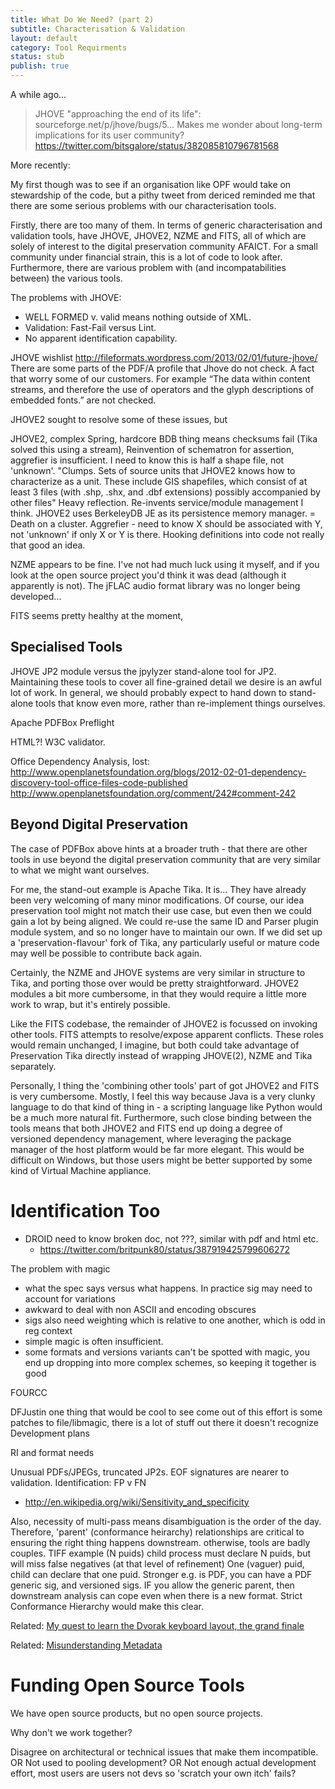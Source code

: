```yaml
---
title: What Do We Need? (part 2)
subtitle: Characterisation & Validation
layout: default
category: Tool Requirments
status: stub
publish: true
---
```


A while ago...

> JHOVE "approaching the end of its life": sourceforge.net/p/jhove/bugs/5… Makes me wonder about long-term implications for its user community?
> https://twitter.com/bitsgalore/status/382085810796781568

More recently:

My first though was to see if an organisation like OPF would take on stewardship of the code, but a pithy tweet from dericed reminded me that there are some serious problems with our characterisation tools.

Firstly, there are too many of them. In terms of generic characterisation and validation tools, have JHOVE, JHOVE2, NZME and FITS, all of which are solely of interest to the digital preservation community AFAICT. For a small community under financial strain, this is a lot of code to look after. Furthermore, there are various problem with (and incompatabilities between) the various tools.

The problems with JHOVE:
- WELL FORMED v. valid means nothing outside of XML.
- Validation: Fast-Fail versus Lint.
- No apparent identification capability.

JHOVE wishlist
http://fileformats.wordpress.com/2013/02/01/future-jhove/
There are some parts of the PDF/A profile that Jhove do not check. A fact that worry some of our customers. For example “The data within content streams, and therefore the use of operators and the glyph descriptions of embedded fonts.” are not checked.

JHOVE2 sought to resolve some of these issues, but 

JHOVE2, complex Spring, hardcore BDB thing means checksums fail (Tika solved this using a stream), Reinvention of schematron for assertion, aggrefier is insufficient.
I need to know this is half a shape file, not 'unknown'.
"Clumps. Sets of source units that JHOVE2 knows how to characterize as a unit. These 
include GIS shapefiles, which consist of at least 3 files (with .shp, .shx, and .dbf 
extensions) possibly accompanied by other files"
Heavy reflection. Re-invents service/module management I think.
JHOVE2 uses BerkeleyDB JE as its persistence memory manager. = Death on a cluster.
Aggrefier - need to know X should be associated with Y, not 'unknown' if only X or Y is there.
Hooking definitions into code not really that good an idea.


NZME appears to be fine. I've not had much luck using it myself, and if you look at the open source project you'd think it was dead (although it apparently is not). The jFLAC audio format library was no longer being developed...

FITS seems pretty healthy at the moment,


Specialised Tools
-----------------

JHOVE JP2 module versus the jpylyzer stand-alone tool for JP2. Maintaining these tools to cover all fine-grained detail we desire is an awful lot of work. In general, we should probably expect to hand down to stand-alone tools that know even more, rather than re-implement things ourselves.

Apache PDFBox Preflight

HTML?! W3C validator.

Office Dependency Analysis, lost:
http://www.openplanetsfoundation.org/blogs/2012-02-01-dependency-discovery-tool-office-files-code-published
http://www.openplanetsfoundation.org/comment/242#comment-242


Beyond Digital Preservation
---------------------------

The case of PDFBox above hints at a broader truth - that there are other tools in use beyond the digital preservation community that are very similar to what we might want ourselves.

For me, the stand-out example is Apache Tika. It is... They have already been very welcoming of many minor modifications. Of course, our idea preservation tool might not match their use case, but even then we could gain a lot by being aligned. We could re-use the same ID and Parser plugin module system, and so no longer have to maintain our own. If we did set up a 'preservation-flavour' fork of Tika, any particularly useful or mature code may well be possible to contribute back again.

Certainly, the NZME and JHOVE systems are very similar in structure to Tika, and porting those over would be pretty straightforward. JHOVE2 modules a bit more cumbersome, in that they would require a little more work to wrap, but it's entirely possible. 

Like the FITS codebase, the remainder of JHOVE2 is focussed on invoking other tools. FITS attempts to resolve/expose apparent conflicts. These roles would remain unchanged, I imagine, but both could take advantage of Preservation Tika directly instead of wrapping JHOVE(2), NZME and Tika separately.

Personally, I thing the 'combining other tools' part of got JHOVE2 and FITS is very cumbersome. Mostly, I feel this way because Java is a very clunky language to do that kind of thing in - a scripting language like Python would be a much more natural fit. Furthermore, such close binding between the tools means that both JHOVE2 and FITS end up doing a degree of versioned dependency management, where leveraging the package manager of the host platform would be far more elegant. This would be difficult on Windows, but those users might be better supported by some kind of Virtual Machine appliance.

Identification Too
==================

* DROID need to know broken doc, not ???, similar with pdf and html etc.
    * https://twitter.com/britpunk80/status/387919425799606272

The problem with magic
- what the spec says versus what happens. In practice sig may need to account for variations 
- awkward to deal with non ASCII and encoding obscures
- sigs also need weighting which is relative to one another, which is odd in reg context 
- simple magic is often insufficient.
- some formats and versions variants can't be spotted with magic, you end up dropping into more complex schemes, so keeping it together is good

FOURCC

DFJustin
one thing that would be cool to see come out of this effort is some patches to file/libmagic, there is a lot of stuff out there it doesn't recognize
Development plans

RI and format needs

Unusual PDFs/JPEGs, truncated JP2s.
EOF signatures are nearer to validation.
Identification: FP v FN
- http://en.wikipedia.org/wiki/Sensitivity_and_specificity

Also, necessity of multi-pass means disambiguation is the order of the day.
Therefore, 'parent' (conformance heirarchy) relationships are critical to ensuring the right thing happens downstream. otherwise, tools are badly couples. TIFF example
(N puids) child process must declare N puids, but will miss false negatives (at that level of refinement)
One (vaguer) puid, child can declare that one puid.
Stronger e.g. is PDF, you can have a PDF generic sig, and versioned sigs. IF you allow the generic parent, then downstream analysis can cope even when there is a new format.
Strict Conformance Hierarchy would make this clear.


Related: [My quest to learn the Dvorak keyboard layout, the grand finale](http://arstechnica.com/gadgets/2014/04/my-quest-to-learn-the-dvorak-keyboard-layout-the-grand-finale/)

Related: [Misunderstanding Metadata](http://erikpiil.com/2014/07/08/misunderstanding-meta/)


Funding Open Source Tools
=========================

We have open source products, but no open source projects.

Why don't we work together? 

Disagree on architectural or technical issues that make them incompatible.
OR
Not used to pooling development?
OR
Not enough actual development effort, most users are users not devs so 'scratch your own itch' fails?





